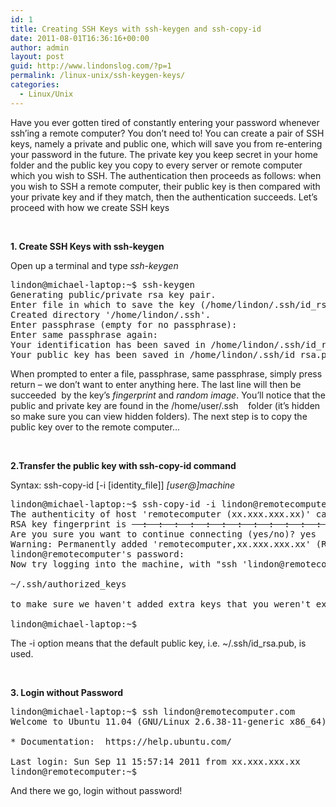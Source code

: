 ```yaml
---
id: 1
title: Creating SSH Keys with ssh-keygen and ssh-copy-id
date: 2011-08-01T16:36:16+00:00
author: admin
layout: post
guid: http://www.lindonslog.com/?p=1
permalink: /linux-unix/ssh-keygen-keys/
categories:
  - Linux/Unix
---
```

Have you ever gotten tired of constantly entering your password whenever ssh&#8217;ing a remote computer? You don&#8217;t need to! You can create a pair of SSH keys, namely a private and public one, which will save you from re-entering your password in the future. The private key you keep secret in your home folder and the public key you copy to every server or remote computer which you wish to SSH. The authentication then proceeds as follows: when you wish to SSH a remote computer, their public key is then compared with your private key and if they match, then the authentication succeeds. Let&#8217;s proceed with how we create SSH keys

&nbsp;

**1. Create SSH Keys with ssh-keygen**

Open up a terminal and type _ssh-keygen_

<pre>lindon@michael-laptop:~$ ssh-keygen
Generating public/private rsa key pair.
Enter file in which to save the key (/home/lindon/.ssh/id_rsa):  
Created directory '/home/lindon/.ssh'.
Enter passphrase (empty for no passphrase):
Enter same passphrase again:
Your identification has been saved in /home/lindon/.ssh/id_rsa.
Your public key has been saved in /home/lindon/.ssh/id_rsa.pub.
</pre>

When prompted to enter a file, passphrase, same passphrase, simply press return &#8211; we don&#8217;t want to enter anything here. The last line will then be succeeded  by the key&#8217;s _fingerprint_ and _random image_. You&#8217;ll notice that the public and private key are found in the /home/user/.ssh    folder (it&#8217;s hidden so make sure you can view hidden folders). The next step is to copy the public key over to the remote computer&#8230;

&nbsp;

**2.Transfer the public key with ssh-copy-id command**

Syntax: ssh-copy-id [-i [identity_file]] _[user@]machine_

<pre>lindon@michael-laptop:~$ ssh-copy-id -i lindon@remotecomputer.com
The authenticity of host 'remotecomputer (xx.xxx.xxx.xx)' can't be established.
RSA key fingerprint is <del>  :  :  :  :  :  :  :  :  :  :  :  :  :  :  :  :</del>.
Are you sure you want to continue connecting (yes/no)? yes
Warning: Permanently added 'remotecomputer,xx.xxx.xxx.xx' (RSA) to the list of known hosts.
lindon@remotecomputer's password:
Now try logging into the machine, with "ssh 'lindon@remotecomputer.com'", and check in:

~/.ssh/authorized_keys

to make sure we haven't added extra keys that you weren't expecting.

lindon@michael-laptop:~$
</pre>

The -i option means that the default public key, i.e. ~/.ssh/id_rsa.pub, is used.

&nbsp;

**3. Login without Password**

<pre>lindon@michael-laptop:~$ ssh lindon@remotecomputer.com
Welcome to Ubuntu 11.04 (GNU/Linux 2.6.38-11-generic x86_64)

* Documentation:  https://help.ubuntu.com/

Last login: Sun Sep 11 15:57:14 2011 from xx.xxx.xxx.xx
lindon@remotecomputer:~$</pre>

And there we go, login without password!